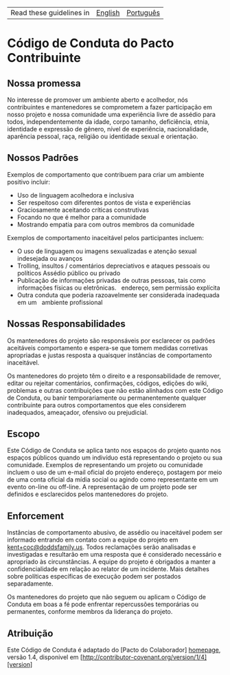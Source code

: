 <table>
    <tr>
        <!-- Do not translate this table -->
        <td> Read these guidelines in </td>
        <td><a href="/other/CODE_OF_CONDUCT.md">English</a></td>
        <td><a href="/docs/pt-br/other/CODE_OF_CONDUCT.md">Português</a></td>
    </tr>
</table>

# Código de Conduta do Pacto Contribuinte

## Nossa promessa

No interesse de promover um ambiente aberto e acolhedor, nós
contribuintes e mantenedores se comprometem a fazer participação em nosso projeto e
nossa comunidade uma experiência livre de assédio para todos, independentemente da idade, corpo
tamanho, deficiência, etnia, identidade e expressão de gênero, nível de experiência,
nacionalidade, aparência pessoal, raça, religião ou identidade sexual e
orientação.

## Nossos Padrões

Exemplos de comportamento que contribuem para criar um ambiente positivo
incluir:

* Uso de linguagem acolhedora e inclusiva
* Ser respeitoso com diferentes pontos de vista e experiências
* Graciosamente aceitando críticas construtivas
* Focando no que é melhor para a comunidade
* Mostrando empatia para com outros membros da comunidade

Exemplos de comportamento inaceitável pelos participantes incluem:

* O uso de linguagem ou imagens sexualizadas e atenção sexual indesejada ou
avanços
* Trolling, insultos / comentários depreciativos e ataques pessoais ou políticos
Assédio público ou privado
* Publicação de informações privadas de outras pessoas, tais como informações físicas ou eletrônicas.
  endereço, sem permissão explícita
* Outra conduta que poderia razoavelmente ser considerada inadequada em um
  ambiente profissional

## Nossas Responsabilidades

Os mantenedores do projeto são responsáveis ​​por esclarecer os padrões aceitáveis
comportamento e espera-se que tomem medidas corretivas apropriadas e justas
resposta a quaisquer instâncias de comportamento inaceitável.

Os mantenedores do projeto têm o direito e a responsabilidade de remover, editar ou
rejeitar comentários, confirmações, códigos, edições do wiki, problemas e outras contribuições
que não estão alinhados com este Código de Conduta, ou banir temporariamente ou
permanentemente qualquer contribuinte para outros comportamentos que eles considerem inadequados,
ameaçador, ofensivo ou prejudicial.

## Escopo

Este Código de Conduta se aplica tanto nos espaços do projeto quanto nos espaços públicos
quando um indivíduo está representando o projeto ou sua comunidade. Exemplos de
representando um projeto ou comunidade incluem o uso de um e-mail oficial do projeto
endereço, postagem por meio de uma conta oficial da mídia social ou agindo como
representante em um evento on-line ou off-line. A representação de um projeto pode ser
definidos e esclarecidos pelos mantenedores do projeto.

## Enforcement

Instâncias de comportamento abusivo, de assédio ou inaceitável podem ser
informado entrando em contato com a equipe do projeto em kent+coc@doddsfamily.us. Todos
reclamações serão analisadas e investigadas e resultarão em uma resposta que
é considerado necessário e apropriado às circunstâncias. A equipe do projeto é
obrigados a manter a confidencialidade em relação ao relator de um incidente.
Mais detalhes sobre políticas específicas de execução podem ser postados separadamente.

Os mantenedores do projeto que não seguem ou aplicam o Código de Conduta em boas
a fé pode enfrentar repercussões temporárias ou permanentes, conforme
membros da liderança do projeto.

## Atribuição

Este Código de Conduta é adaptado do [Pacto do Colaborador] [homepage], versão 1.4,
disponivel em [http://contributor-covenant.org/version/1/4][version]

[homepage]: http://contributor-covenant.org
[version]: http://contributor-covenant.org/version/1/4/